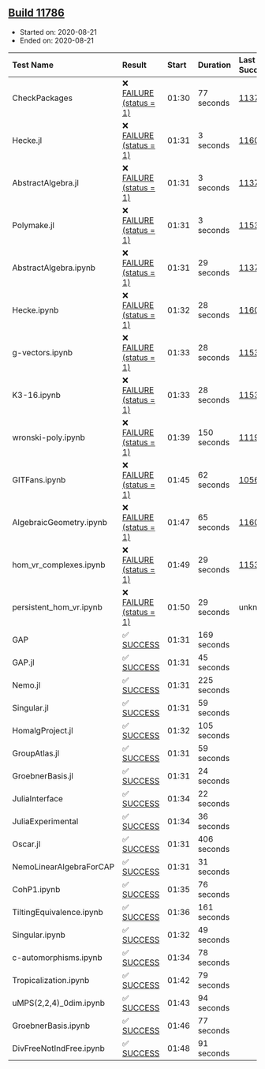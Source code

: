 ## [Build 11786](https://oscarci.mathematik.uni-kl.de/job/oscar/11786/)

* Started on: 2020-08-21
* Ended on: 2020-08-21

| Test Name    | Result | Start | Duration | Last Success | First Failure |
|:-------------|:-------|:------|:---------|:-------------|:--------------|
| CheckPackages | ❌ [FAILURE (status = 1)](https://oscarci.mathematik.uni-kl.de/job/oscar/11786/artifact/logs/build-11786/CheckPackages.log) | 01:30 | 77 seconds | [11376](https://oscarci.mathematik.uni-kl.de/job/oscar/11376/) | [11377](https://oscarci.mathematik.uni-kl.de/job/oscar/11377/) |
| Hecke.jl | ❌ [FAILURE (status = 1)](https://oscarci.mathematik.uni-kl.de/job/oscar/11786/artifact/logs/build-11786/Hecke.jl.log) | 01:31 | 3 seconds | [11602](https://oscarci.mathematik.uni-kl.de/job/oscar/11602/) | [11603](https://oscarci.mathematik.uni-kl.de/job/oscar/11603/) |
| AbstractAlgebra.jl | ❌ [FAILURE (status = 1)](https://oscarci.mathematik.uni-kl.de/job/oscar/11786/artifact/logs/build-11786/AbstractAlgebra.jl.log) | 01:31 | 3 seconds | [11376](https://oscarci.mathematik.uni-kl.de/job/oscar/11376/) | [11377](https://oscarci.mathematik.uni-kl.de/job/oscar/11377/) |
| Polymake.jl | ❌ [FAILURE (status = 1)](https://oscarci.mathematik.uni-kl.de/job/oscar/11786/artifact/logs/build-11786/Polymake.jl.log) | 01:31 | 3 seconds | [11532](https://oscarci.mathematik.uni-kl.de/job/oscar/11532/) | [11533](https://oscarci.mathematik.uni-kl.de/job/oscar/11533/) |
| AbstractAlgebra.ipynb | ❌ [FAILURE (status = 1)](https://oscarci.mathematik.uni-kl.de/job/oscar/11786/artifact/logs/build-11786/AbstractAlgebra.ipynb.log) | 01:31 | 29 seconds | [11376](https://oscarci.mathematik.uni-kl.de/job/oscar/11376/) | [11377](https://oscarci.mathematik.uni-kl.de/job/oscar/11377/) |
| Hecke.ipynb | ❌ [FAILURE (status = 1)](https://oscarci.mathematik.uni-kl.de/job/oscar/11786/artifact/logs/build-11786/Hecke.ipynb.log) | 01:32 | 28 seconds | [11602](https://oscarci.mathematik.uni-kl.de/job/oscar/11602/) | [11603](https://oscarci.mathematik.uni-kl.de/job/oscar/11603/) |
| g-vectors.ipynb | ❌ [FAILURE (status = 1)](https://oscarci.mathematik.uni-kl.de/job/oscar/11786/artifact/logs/build-11786/g-vectors.ipynb.log) | 01:33 | 28 seconds | [11532](https://oscarci.mathematik.uni-kl.de/job/oscar/11532/) | [11533](https://oscarci.mathematik.uni-kl.de/job/oscar/11533/) |
| K3-16.ipynb | ❌ [FAILURE (status = 1)](https://oscarci.mathematik.uni-kl.de/job/oscar/11786/artifact/logs/build-11786/K3-16.ipynb.log) | 01:33 | 28 seconds | [11532](https://oscarci.mathematik.uni-kl.de/job/oscar/11532/) | [11533](https://oscarci.mathematik.uni-kl.de/job/oscar/11533/) |
| wronski-poly.ipynb | ❌ [FAILURE (status = 1)](https://oscarci.mathematik.uni-kl.de/job/oscar/11786/artifact/logs/build-11786/wronski-poly.ipynb.log) | 01:39 | 150 seconds | [11192](https://oscarci.mathematik.uni-kl.de/job/oscar/11192/) | [11193](https://oscarci.mathematik.uni-kl.de/job/oscar/11193/) |
| GITFans.ipynb | ❌ [FAILURE (status = 1)](https://oscarci.mathematik.uni-kl.de/job/oscar/11786/artifact/logs/build-11786/GITFans.ipynb.log) | 01:45 | 62 seconds | [10566](https://oscarci.mathematik.uni-kl.de/job/oscar/10566/) | [10567](https://oscarci.mathematik.uni-kl.de/job/oscar/10567/) |
| AlgebraicGeometry.ipynb | ❌ [FAILURE (status = 1)](https://oscarci.mathematik.uni-kl.de/job/oscar/11786/artifact/logs/build-11786/AlgebraicGeometry.ipynb.log) | 01:47 | 65 seconds | [11602](https://oscarci.mathematik.uni-kl.de/job/oscar/11602/) | [11603](https://oscarci.mathematik.uni-kl.de/job/oscar/11603/) |
| hom_vr_complexes.ipynb | ❌ [FAILURE (status = 1)](https://oscarci.mathematik.uni-kl.de/job/oscar/11786/artifact/logs/build-11786/hom_vr_complexes.ipynb.log) | 01:49 | 29 seconds | [11532](https://oscarci.mathematik.uni-kl.de/job/oscar/11532/) | [11533](https://oscarci.mathematik.uni-kl.de/job/oscar/11533/) |
| persistent_hom_vr.ipynb | ❌ [FAILURE (status = 1)](https://oscarci.mathematik.uni-kl.de/job/oscar/11786/artifact/logs/build-11786/persistent_hom_vr.ipynb.log) | 01:50 | 29 seconds | unknown | unknown |
| GAP | ✅ [SUCCESS](https://oscarci.mathematik.uni-kl.de/job/oscar/11786/artifact/logs/build-11786/GAP.log) | 01:31 | 169 seconds |  |  |
| GAP.jl | ✅ [SUCCESS](https://oscarci.mathematik.uni-kl.de/job/oscar/11786/artifact/logs/build-11786/GAP.jl.log) | 01:31 | 45 seconds |  |  |
| Nemo.jl | ✅ [SUCCESS](https://oscarci.mathematik.uni-kl.de/job/oscar/11786/artifact/logs/build-11786/Nemo.jl.log) | 01:31 | 225 seconds |  |  |
| Singular.jl | ✅ [SUCCESS](https://oscarci.mathematik.uni-kl.de/job/oscar/11786/artifact/logs/build-11786/Singular.jl.log) | 01:31 | 59 seconds |  |  |
| HomalgProject.jl | ✅ [SUCCESS](https://oscarci.mathematik.uni-kl.de/job/oscar/11786/artifact/logs/build-11786/HomalgProject.jl.log) | 01:32 | 105 seconds |  |  |
| GroupAtlas.jl | ✅ [SUCCESS](https://oscarci.mathematik.uni-kl.de/job/oscar/11786/artifact/logs/build-11786/GroupAtlas.jl.log) | 01:31 | 59 seconds |  |  |
| GroebnerBasis.jl | ✅ [SUCCESS](https://oscarci.mathematik.uni-kl.de/job/oscar/11786/artifact/logs/build-11786/GroebnerBasis.jl.log) | 01:31 | 24 seconds |  |  |
| JuliaInterface | ✅ [SUCCESS](https://oscarci.mathematik.uni-kl.de/job/oscar/11786/artifact/logs/build-11786/JuliaInterface.log) | 01:34 | 22 seconds |  |  |
| JuliaExperimental | ✅ [SUCCESS](https://oscarci.mathematik.uni-kl.de/job/oscar/11786/artifact/logs/build-11786/JuliaExperimental.log) | 01:34 | 36 seconds |  |  |
| Oscar.jl | ✅ [SUCCESS](https://oscarci.mathematik.uni-kl.de/job/oscar/11786/artifact/logs/build-11786/Oscar.jl.log) | 01:31 | 406 seconds |  |  |
| NemoLinearAlgebraForCAP | ✅ [SUCCESS](https://oscarci.mathematik.uni-kl.de/job/oscar/11786/artifact/logs/build-11786/NemoLinearAlgebraForCAP.log) | 01:31 | 31 seconds |  |  |
| CohP1.ipynb | ✅ [SUCCESS](https://oscarci.mathematik.uni-kl.de/job/oscar/11786/artifact/logs/build-11786/CohP1.ipynb.log) | 01:35 | 76 seconds |  |  |
| TiltingEquivalence.ipynb | ✅ [SUCCESS](https://oscarci.mathematik.uni-kl.de/job/oscar/11786/artifact/logs/build-11786/TiltingEquivalence.ipynb.log) | 01:36 | 161 seconds |  |  |
| Singular.ipynb | ✅ [SUCCESS](https://oscarci.mathematik.uni-kl.de/job/oscar/11786/artifact/logs/build-11786/Singular.ipynb.log) | 01:32 | 49 seconds |  |  |
| c-automorphisms.ipynb | ✅ [SUCCESS](https://oscarci.mathematik.uni-kl.de/job/oscar/11786/artifact/logs/build-11786/c-automorphisms.ipynb.log) | 01:34 | 78 seconds |  |  |
| Tropicalization.ipynb | ✅ [SUCCESS](https://oscarci.mathematik.uni-kl.de/job/oscar/11786/artifact/logs/build-11786/Tropicalization.ipynb.log) | 01:42 | 79 seconds |  |  |
| uMPS(2,2,4)_0dim.ipynb | ✅ [SUCCESS](https://oscarci.mathematik.uni-kl.de/job/oscar/11786/artifact/logs/build-11786/uMPS-2-2-4-_0dim.ipynb.log) | 01:43 | 94 seconds |  |  |
| GroebnerBasis.ipynb | ✅ [SUCCESS](https://oscarci.mathematik.uni-kl.de/job/oscar/11786/artifact/logs/build-11786/GroebnerBasis.ipynb.log) | 01:46 | 77 seconds |  |  |
| DivFreeNotIndFree.ipynb | ✅ [SUCCESS](https://oscarci.mathematik.uni-kl.de/job/oscar/11786/artifact/logs/build-11786/DivFreeNotIndFree.ipynb.log) | 01:48 | 91 seconds |  |  |
